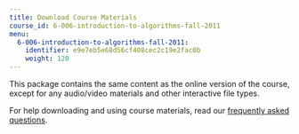```yaml
---
title: Download Course Materials
course_id: 6-006-introduction-to-algorithms-fall-2011
menu:
  6-006-introduction-to-algorithms-fall-2011:
    identifier: e9e7eb5e68d56cf408cec2c19e2fac0b
    weight: 120
---
```

This package contains the same content as the online version of the course, except for any audio/video materials and other interactive file types.

For help downloading and using course materials, read our [frequently asked questions](http://ocw.mit.edu/help/faq-technology/).